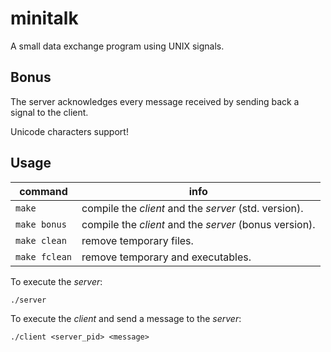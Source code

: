# minitalk
A small data exchange program using UNIX signals.

## Bonus
The server acknowledges every message received by sending back a signal to the
client.

Unicode characters support!

## Usage
| command | info |
| ------- | ---- |
| `make` | compile the *client* and the *server* (std. version). |
| `make bonus` | compile the *client* and the *server* (bonus version). |
| `make clean` | remove temporary files. |
| `make fclean` | remove temporary and executables. |

To execute the *server*:
```shell
./server
```
To execute the *client* and send a message to the *server*:
```shell
./client <server_pid> <message>
```
